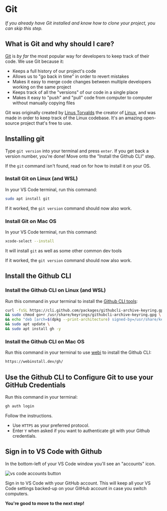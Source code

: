 # Git

*If you already have Git installed and know how to clone your project, you can skip this step.*

## What is Git and why should I care?

[Git](https://git-scm.com/) is *by far* the most popular way for developers to keep track of their code. We use Git because it:

* Keeps a full history of our project's code
* Allows us to "go back in time" in order to revert mistakes
* Makes it easy to merge code changes between multiple developers working on the same project
* Keeps track of all the "versions" of our code in a single place
* Makes it easy to "push" and "pull" code from computer to computer without manually copying files

Git was originally created by [Linus Torvalds](https://en.wikipedia.org/wiki/Linus_Torvalds) the creator of [Linux](https://www.linux.org/), and was made in order to keep track of the Linux codebase. It's an amazing open-source project that's free to use.

## Installing git

Type `git version` into your terminal and press `enter`. If you get back a version number, you're done! Move onto the "Install the Github CLI" step.

If the `git` command isn't found, read on for how to install it on your OS.

### Install Git on Linux (and WSL)

In your VS Code terminal, run this command:

```bash
sudo apt install git
```

If it worked, the `git version` command should now also work.

### Install Git on Mac OS

In your VS Code terminal, run this command:

```bash
xcode-select --install
```

It will install `git` as well as some other common dev tools

If it worked, the `git version` command should now also work.

## Install the Github CLI

### Install the Github CLI on Linux (and WSL)

Run this command in your terminal to install the [Github CLI tools](https://github.com/cli/cli):

```bash
curl -fsSL https://cli.github.com/packages/githubcli-archive-keyring.gpg | sudo dd of=/usr/share/keyrings/githubcli-archive-keyring.gpg \
&& sudo chmod go+r /usr/share/keyrings/githubcli-archive-keyring.gpg \
&& echo "deb [arch=$(dpkg --print-architecture) signed-by=/usr/share/keyrings/githubcli-archive-keyring.gpg] https://cli.github.com/packages stable main" | sudo tee /etc/apt/sources.list.d/github-cli.list > /dev/null \
&& sudo apt update \
&& sudo apt install gh -y
```

### Install the Github CLI on Mac OS

Run this command in your terminal to use [webi](https://webinstall.dev/gh/) to install the Github CLI:

```bash
https://webinstall.dev/gh/
```

## Use the Github CLI to Configure Git to use your GitHub Credentials

Run this command in your terminal:

```bash
gh auth login
```

Follow the instructions.

* Use `HTTPS` as your preferred protocol.
* Enter `Y` when asked if you want to authenticate git with your Github credentials.

## Sign in to VS Code with Github

In the bottom-left of your VS Code window you'll see an "accounts" icon.

![vs code accounts button](https://i.imgur.com/ybz4vzV.png)

Sign in to VS Code with your GitHub account. This will keep all your VS Code settings backed-up on your GitHub account in case you switch computers.

**You're good to move to the next step!**
